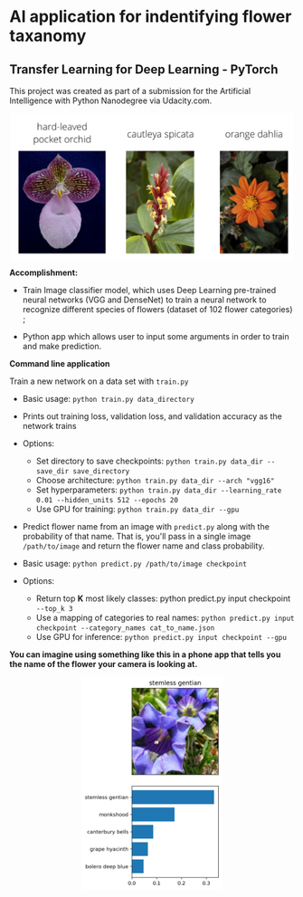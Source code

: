 # AI application for indentifying flower taxanomy

## Transfer Learning for Deep Learning - PyTorch

This project was created as part of a submission for the Artificial Intelligence with Python Nanodegree via Udacity.com.
<p align="center">
	<img src="assets/Flowers.png" align="middle" alt="drawing" width="500px">
</p>
<b>Accomplishment:</b> 

- Train Image classifier model, which uses Deep Learning pre-trained neural networks (VGG and DenseNet)
to train a neural network to recognize different species of flowers (dataset of 102 flower categories) ;

- Python app which allows user to input some arguments in order to train and make prediction.

<b>Command line application</b> 
 
Train a new network on a data set with ```train.py```

- Basic usage: ```python train.py data_directory```
- Prints out training loss, validation loss, and validation accuracy as the network trains
- Options:
	- Set directory to save checkpoints: ```python train.py data_dir --save_dir save_directory```
	- Choose architecture: ```python train.py data_dir --arch "vgg16"```
	- Set hyperparameters: ```python train.py data_dir --learning_rate 0.01 --hidden_units 512 --epochs 20```
	- Use GPU for training: ```python train.py data_dir --gpu```
- Predict flower name from an image with ```predict.py``` along with the probability of that name. That is, you'll pass in a single image ```/path/to/image``` and return the flower name and class probability.

- Basic usage: ```python predict.py /path/to/image checkpoint```
- Options:
	- Return top **K** most likely classes: python predict.py input checkpoint ```--top_k 3```
	- Use a mapping of categories to real names: ```python predict.py input checkpoint --category_names cat_to_name.json```
	- Use GPU for inference: ```python predict.py input checkpoint --gpu```


<b>You can imagine using something like this in a phone app that tells you the name of the flower your camera is looking at.</b>

<p align="center">
	<img src="assets/inference_example.png" align="middle" alt="drawing" width="250px">
</p>
